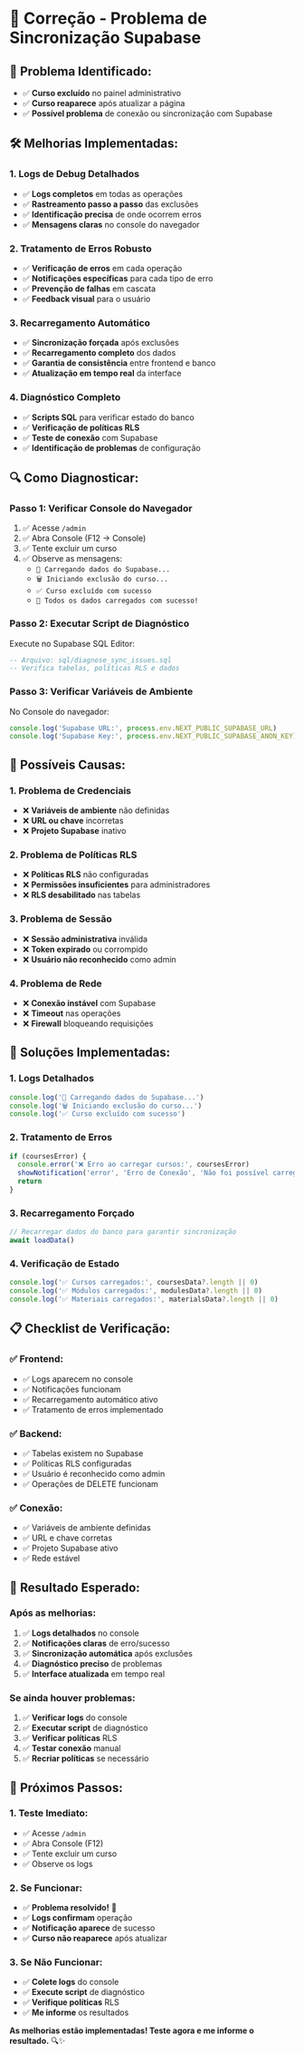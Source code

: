 # 🔧 **Correção - Problema de Sincronização Supabase**

## 🚨 **Problema Identificado:**
- ✅ **Curso excluído** no painel administrativo
- ✅ **Curso reaparece** após atualizar a página
- ✅ **Possível problema** de conexão ou sincronização com Supabase

## 🛠️ **Melhorias Implementadas:**

### **1. Logs de Debug Detalhados**
- ✅ **Logs completos** em todas as operações
- ✅ **Rastreamento passo a passo** das exclusões
- ✅ **Identificação precisa** de onde ocorrem erros
- ✅ **Mensagens claras** no console do navegador

### **2. Tratamento de Erros Robusto**
- ✅ **Verificação de erros** em cada operação
- ✅ **Notificações específicas** para cada tipo de erro
- ✅ **Prevenção de falhas** em cascata
- ✅ **Feedback visual** para o usuário

### **3. Recarregamento Automático**
- ✅ **Sincronização forçada** após exclusões
- ✅ **Recarregamento completo** dos dados
- ✅ **Garantia de consistência** entre frontend e banco
- ✅ **Atualização em tempo real** da interface

### **4. Diagnóstico Completo**
- ✅ **Scripts SQL** para verificar estado do banco
- ✅ **Verificação de políticas RLS**
- ✅ **Teste de conexão** com Supabase
- ✅ **Identificação de problemas** de configuração

## 🔍 **Como Diagnosticar:**

### **Passo 1: Verificar Console do Navegador**
1. ✅ Acesse `/admin`
2. ✅ Abra Console (F12 → Console)
3. ✅ Tente excluir um curso
4. ✅ Observe as mensagens:
   - `🔄 Carregando dados do Supabase...`
   - `🗑️ Iniciando exclusão do curso...`
   - `✅ Curso excluído com sucesso`
   - `🎉 Todos os dados carregados com sucesso!`

### **Passo 2: Executar Script de Diagnóstico**
Execute no Supabase SQL Editor:
```sql
-- Arquivo: sql/diagnose_sync_issues.sql
-- Verifica tabelas, políticas RLS e dados
```

### **Passo 3: Verificar Variáveis de Ambiente**
No Console do navegador:
```javascript
console.log('Supabase URL:', process.env.NEXT_PUBLIC_SUPABASE_URL)
console.log('Supabase Key:', process.env.NEXT_PUBLIC_SUPABASE_ANON_KEY)
```

## 🎯 **Possíveis Causas:**

### **1. Problema de Credenciais**
- ❌ **Variáveis de ambiente** não definidas
- ❌ **URL ou chave** incorretas
- ❌ **Projeto Supabase** inativo

### **2. Problema de Políticas RLS**
- ❌ **Políticas RLS** não configuradas
- ❌ **Permissões insuficientes** para administradores
- ❌ **RLS desabilitado** nas tabelas

### **3. Problema de Sessão**
- ❌ **Sessão administrativa** inválida
- ❌ **Token expirado** ou corrompido
- ❌ **Usuário não reconhecido** como admin

### **4. Problema de Rede**
- ❌ **Conexão instável** com Supabase
- ❌ **Timeout** nas operações
- ❌ **Firewall** bloqueando requisições

## 🔧 **Soluções Implementadas:**

### **1. Logs Detalhados**
```javascript
console.log('🔄 Carregando dados do Supabase...')
console.log('🗑️ Iniciando exclusão do curso...')
console.log('✅ Curso excluído com sucesso')
```

### **2. Tratamento de Erros**
```javascript
if (coursesError) {
  console.error('❌ Erro ao carregar cursos:', coursesError)
  showNotification('error', 'Erro de Conexão', 'Não foi possível carregar os cursos do banco de dados.')
  return
}
```

### **3. Recarregamento Forçado**
```javascript
// Recarregar dados do banco para garantir sincronização
await loadData()
```

### **4. Verificação de Estado**
```javascript
console.log('✅ Cursos carregados:', coursesData?.length || 0)
console.log('✅ Módulos carregados:', modulesData?.length || 0)
console.log('✅ Materiais carregados:', materialsData?.length || 0)
```

## 📋 **Checklist de Verificação:**

### **✅ Frontend:**
- ✅ Logs aparecem no console
- ✅ Notificações funcionam
- ✅ Recarregamento automático ativo
- ✅ Tratamento de erros implementado

### **✅ Backend:**
- ✅ Tabelas existem no Supabase
- ✅ Políticas RLS configuradas
- ✅ Usuário é reconhecido como admin
- ✅ Operações de DELETE funcionam

### **✅ Conexão:**
- ✅ Variáveis de ambiente definidas
- ✅ URL e chave corretas
- ✅ Projeto Supabase ativo
- ✅ Rede estável

## 🎉 **Resultado Esperado:**

### **Após as melhorias:**
1. ✅ **Logs detalhados** no console
2. ✅ **Notificações claras** de erro/sucesso
3. ✅ **Sincronização automática** após exclusões
4. ✅ **Diagnóstico preciso** de problemas
5. ✅ **Interface atualizada** em tempo real

### **Se ainda houver problemas:**
1. ✅ **Verificar logs** do console
2. ✅ **Executar script** de diagnóstico
3. ✅ **Verificar políticas** RLS
4. ✅ **Testar conexão** manual
5. ✅ **Recriar políticas** se necessário

## 🚀 **Próximos Passos:**

### **1. Teste Imediato:**
- ✅ Acesse `/admin`
- ✅ Abra Console (F12)
- ✅ Tente excluir um curso
- ✅ Observe os logs

### **2. Se Funcionar:**
- ✅ **Problema resolvido!** 🎉
- ✅ **Logs confirmam** operação
- ✅ **Notificação aparece** de sucesso
- ✅ **Curso não reaparece** após atualizar

### **3. Se Não Funcionar:**
- ✅ **Colete logs** do console
- ✅ **Execute script** de diagnóstico
- ✅ **Verifique políticas** RLS
- ✅ **Me informe** os resultados

**As melhorias estão implementadas! Teste agora e me informe o resultado.** 🔍✨






















